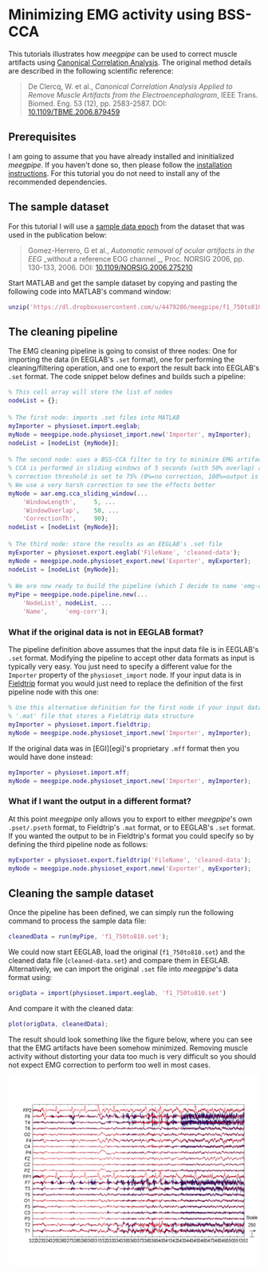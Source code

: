 Minimizing EMG activity using BSS-CCA
===

This tutorials illustrates how _meegpipe_ can be used to correct muscle
artifacts using [Canonical Correlation Analysis][cca]. The original method
details are described in the following scientific reference:

> De Clercq, W. et al., _Canonical Correlation Analysis Applied to Remove Muscle
Artifacts from the Electroencephalogram_, IEEE Trans. Biomed. Eng. 53 (12), pp.
2583-2587. DOI: [10.1109/TBME.2006.879459](http://dx.doi.org/10.1109/TBME.2006.879459)

[cca]: http://en.wikipedia.org/wiki/Canonical_correlation

## Prerequisites

I am going to assume that you have already installed and ininitialized
_meegpipe_. If you haven't done so, then please follow the [installation
instructions](http://germangh.com/meegpipe). For this tutorial you do not need
to install any of the recommended dependencies.

## The sample dataset

For this tutorial I will use a [sample data epoch][data] from the dataset that
was used in the publication below:

[data]: https://dl.dropboxusercontent.com/u/4479286/meegpipe/f1_750to810.set

> Gomez-Herrero, G et al., _Automatic removal of ocular artifacts in the EEG_
> _without a reference EOG channel _, Proc. NORSIG 2006, pp. 130-133, 2006.
> DOI:
> [10.1109/NORSIG.2006.275210](http://dx.doi.org/10.1109/NORSIG.2006.275210)

Start MATLAB and get the sample dataset by copying and pasting the following
code into MATLAB's command window:

````matlab
unzip('https://dl.dropboxusercontent.com/u/4479286/meegpipe/f1_750to810.zip');
````

## The cleaning pipeline

The EMG cleaning pipeline is going to consist of three nodes: One for importing
the data (in EEGLAB's `.set` format), one for performing the cleaning/filtering
operation, and one to export the result back into EEGLAB's `.set` format. The
code snippet below defines and builds such a pipeline:

````matlab
% This cell array will store the list of nodes
nodeList = {};

% The first node: imports .set files into MATLAB
myImporter = physioset.import.eeglab;
myNode = meegpipe.node.physioset_import.new('Importer', myImporter);
nodeList = [nodeList {myNode}];

% The second node: uses a BSS-CCA filter to try to minimize EMG artifacts
% CCA is performed in sliding windows of 5 seconds (with 50% overlap) and the
% correction threshold is set to 75% (0%=no correction, 100%=output is flat).
% We use a very harsh correction to see the effects better
myNode = aar.emg.cca_sliding_window(...
    'WindowLength',     5, ...
    'WindowOverlap',    50, ...
    'CorrectionTh',     90);
nodeList = [nodeList {myNode}];

% The third node: store the results as an EEGLAB's .set file
myExporter = physioset.export.eeglab('FileName', 'cleaned-data');
myNode = meegpipe.node.physioset_export.new('Exporter', myExporter);
nodeList = [nodeList {myNode}];

% We are now ready to build the pipeline (which I decide to name 'emg-corr')
myPipe = meegpipe.node.pipeline.new(...
    'NodeList', nodeList, ...
    'Name',     'emg-corr');
````

### What if the original data is not in EEGLAB format?

The pipeline definition above assumes that the input data file is in EEGLAB's
`.set` format. Modifying the pipeline to accept other data formats as input is
typically very easy. You just need to specify a different value for the
`Importer` property of the `physioset_import` node. If your input data is in
[Fieldtrip][ftrip] format you would just need to replace the definition of the
first pipeline node with this one:

[ftrip]: http://fieldtrip.fcdonders.nl/

````matlab
% Use this alternative definition for the first node if your input data is a
% '.mat' file that stores a Fieldtrip data structure
myImporter = physioset.import.fieldtrip;
myNode = meegpipe.node.physioset_import.new('Importer', myImporter);
````

If the original data was in [EGI][egi]'s proprietary `.mff` format then you
would have done instead:

````matlab
myImporter = physioset.import.mff;
myNode = meegpipe.node.physioset_import.new('Importer', myImporter);
````

### What if I want the output in a different format?

At this point _meegpipe_ only allows you to export to either _meegpipe_'s own
`.pset/.pseth` format, to Fieldtrip's `.mat` format, or to EEGLAB's `.set`
format. If you wanted the output to be in Fieldtrip's format you could specify
so by defining the third pipeline node as follows:

````matlab
myExporter = physioset.export.fieldtrip('FileName', 'cleaned-data');
myNode = meegpipe.node.physioset_export.new('Exporter', myExporter);
````


## Cleaning the sample dataset

Once the pipeline has been defined, we can simply run the following command to
process the sample data file:

````matlab
cleanedData = run(myPipe, 'f1_750to810.set');
````
We could now start EEGLAB, load the original (`f1_750to810.set`) and the cleaned
data file (`cleaned-data.set`) and compare them in EEGLAB. Alternatively, we can
import the original `.set` file into _meegpipe_'s data format using:

````matlab
origData = import(physioset.import.eeglab, 'f1_750to810.set')
````

And compare it with the cleaned data:

````matlab
plot(origData, cleanedData);
````

The result should look something like the figure below, where you can see that
the EMG artifacts have been somehow minimized. Removing muscle activity without
distorting your data too much is very difficult so you should not expect
EMG correction to perform too well in most cases.

![EMG-cleaned data](./emg-cleaned.png "EMG-cleaned data")
